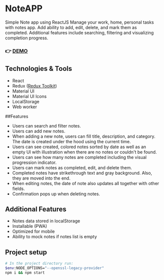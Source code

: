 # NoteAPP
Simple Note app using ReactJS 
Manage your work, home, personal tasks with notes app. Add ability to add, edit, delete, and mark them as completed. Additional features include searching, filtering and visualizing completion progress.

### :point_right: [DEMO](https://zipzip1312.github.io/React-Notes-App/) 
## Technologies & Tools

- React
- Redux ([Redux Toolkit](https://redux-toolkit.js.org/))
- Material UI
- Material UI Icons
- LocalStorage
- Web worker

##Features

- Users can search and filter notes.
- Users can add new notes.
- When adding a new note, users can fill title, description, and category. The date is created under the hood using the current time.
- Users can see created, colored notes sorted by date as well as an empty UI with illustration when there are no notes or couldn't be found.
- Users can see how many notes are completed including the visual progression indicator.
- Users can mark notes as completed, edit, and delete them.
- Completed notes have strikethrough text and gray background. Also, they are moved into the end.
- When editing notes, the date of note also updates all together with other fields.
- Confirmation pops up when deleting notes.

## Additional Features

- Notes data stored in localStorage
- Installable (PWA)
- Optimized for mobile
- Ability to mock notes if notes list is empty

## Project setup

```bash
# In the project directory run:
$env:NODE_OPTIONS="--openssl-legacy-provider"
npm i && npm start
```

